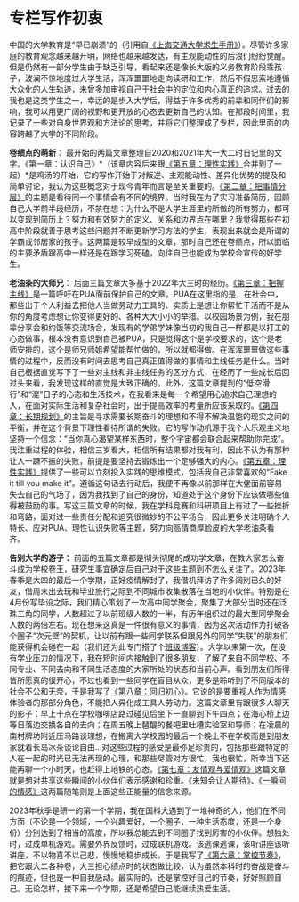 # 专栏写作初衷

中国的大学教育是“早已崩溃”的（引用自[《上海交通大学求生手册》](https://survivesjtu.gitbook.io/survivesjtumanual/li-zhi-pian/huan-ying-lai-dao-shang-hai-jiao-tong-da-xue)）。尽管许多家庭的教育观念越来越开明，网络也越来越发达，有主观能动性的后浪们纷纷觉醒。但是仍然有一部分学生由于缺乏引导，看起来还是像长大版的义务教育阶段乖孩子，波澜不惊地度过大学生活，浑浑噩噩地走向读研和工作，然后不假思索地遵循大众化的人生轨迹，未曾多加审视自己于社会中的定位和内心真正的追求。过去的我也是这类学生之一，幸运的是步入大学后，得益于许多优秀的前辈和同伴们的影响，我可以用更广阔的视野和更开放的心态去更新自己的认知。在那段时间里，我记录了一些对自身世界观和方法论的思考，并将它们整理成了专栏，因此里面的内容跨越了大学的不同阶段。

**卷绩点的萌新**：
最开始的两篇文章整理自2020和2021年大一大二时日记里的文字。《第一章：认识自己》*（该章内容后来跟[《第五章：理性实践》](blogs/columns/rational-practice.md)合并到了一起）*是鸡汤的开始，它的写作开始于对叛逆、主观能动性、差异化优势的提及和简单讨论，我认为这些概念对于现今青年而言是至关重要的。[《第二章：把事情分层》](blogs/columns/multiple-views.md)的主题是看待同一个事情会有不同的境界。当时我在为了实习准备简历，回顾自己大学前半段经历，不禁在想：为什么不是大学生涯里的所做的所有努力，都可以变现到简历上？努力和有效努力的定义、关系和边界点在哪里？我觉得那些在初高中阶段就善于思考这些问题并不断更新学习方法的学生，表现出来就会是所谓的学霸或邻居家的孩子。这两篇是较早成型的文章，那时自己还在卷绩点，所以面临的主要矛盾跟高中一样还是在跟学习死磕，向往自己也能成为学校会宣传的好学生。

**老油条的大师兄**：
后面三篇文章大多基于2022年大三时的经历。[《第三章：把握主线》](blogs/columns/main-task.md)是一篇呼吁在PUA面前保护自己的文章。PUA在这里指的是，在社会中，那些出于个人利益去把他人当做劳动力工具的、实质上是想让你帮忙干活而不是从你的角度考虑想让你变得更好的、各种大大小小的举措。以校园场景为例，我在朋辈分享会和约饭等交流场合，发现有的学弟学妹像当初的我自己一样都是以打工的心态做事，根本没有意识到自己被PUA，只是觉得这个是学校要求的，这个是老师安排的，这个是师兄师姐希望能帮忙做的，所以就都得做。在浑浑噩噩做这些事情的过程中，反而没有时间去思考自己真正值得做的事情和主线任务是什么。当时自己根据直觉写下了一些对主线和非主线任务的区分方式，在经历了一些成长后回过头来看，我发现这样的直觉是大致正确的。此外，这篇文章提到的“低空滑行”和“混”日子的心态和生活技术，在我看来是每一个希望用心追求自己理想的人，在面对实际生活和复杂社会时，出于提高效率的考量所应该采取的。[《第四章：长期规划》](blogs/columns/long-term-planning.md)的主旨是寻求需要长期奋斗的理想和不得不解决温饱的现实之间的平衡，并在这个背景下理性看待所谓的失败。它的写作动机源于我个人乐观主义地坚持一个信念：“当你真心渴望某样东西时，整个宇宙都会联合起来帮助你完成”。我注重过程的体验，相信三岁看大，相信所有结果都对我有利，因此不认为有那种让人一蹶不振的失败，前提是要坚持去锻炼出一个足够强大的内心。[《第五章：理性实践》](blogs/columns/rational-practice.md)提供了一些可以立刻投入实践的思维模式，包括我自己非常喜欢的“Fake it till you make it”。遵循这句话去行动后，我便不再像以前那样在大佬面前容易失去自己的气场了，因为我找到了自己的身份，知道处于这个身份下应该做哪些值得被鼓励的事。写这三篇文章的时候，我在学科竞赛和科研项目上有过了一些挫折和弯路，面对过一些责任分配和追究很微妙的不公平场合，因此更多关注明确个人特长、应对PUA、理性认识失败等主题，努力向高情商厚脸皮的大学老油条看齐。

**告别大学的游子：**
前面的五篇文章都是彻头彻尾的成功学文章，在教大家怎么奋斗成为学校卷王，研究生事宜确定后自己对于这些主题到不怎么关注了。2023年春季是大四的最后一个学期，正好疫情解封了，我借机拜访了许多阔别已久的好友，借周末出去玩和毕业旅行之际到不同城市收集散落在当地的小伙伴。特别是在4月份写毕设之际，我们精心策划了一次高中同学聚会，聚集了大部分当时还在泛珠三角的同学，人数超过了以前班级人数的一半，有历年组织过的最大型同学聚会人数的两倍左右。现在想来这真是一件很有意义的事情，因为这次活动作为打破各个圈子“次元壁”的契机，让以前有跟一些同学联系但跟另外的同学“失联”的朋友们能获得机会碰在一起（我们还为此专门搭了个[班级博客](https://weloveclassfive.github.io/)）。大学以来第一次，在没有学业压力的情况下，我在短时间内接触到了很多朋友，了解了来自不同学校、不同专业、不同去向和不同生活态度的大家所处的状态和当前心声。看到朋友们所得皆所愿真的很开心，不过也看到一些同学在盲目从众，更多是聆听到了不同版本的社会不公和无奈，于是我写了[《第八章：回归初心》](blogs/columns/stay-true.md)。它说的是要重视人作为情感体验者的那部分角色，不能把人异化成工具人劳动力。这篇文章里有跟很多人聊天的影子：早上十点在学校咖啡店路过碰见后坐下一直聊到下午四点；在海心桥上边等日落边交换各自的去向；在周五晚上琶醍的餐吧里吐槽实验室和导师；在凌晨的南村牌坊附近压马路谈理想，在搬离大学校园的最后一个晚上不在学校而是到朋友家就着长岛冰茶谈论自由...对这些过程的感受是最弥足珍贵的，包括那些跟特定的人在一起的时光已无法再现的心理，和那些尽管对方很忙，我也很忙，所幸当下还能再聊一个小时天，也赶得上地铁的心态。[《第七章：友情观与爱情观》](blogs/columns/friendship-and-love.md)这篇文章就是想对共享这些瞬间的小伙伴们表示感谢和珍重。[《未知会让人期待》](/blogs/gossips/expect-future.md)、[《一瞬间的情感》](/blogs/gossips/small-luck.md)这两篇随笔则是上面这些正能量的信念来源。

2023年秋季是研一的第一个学期，我在国科大遇到了一堆神奇的人，他们在不同方面（不论是一个领域，一个兴趣爱好，一个圈子，一种生活态度，还是一个身份）分别达到了相当的高度，所以我总能去到不同圈子找到厉害的小伙伴。想独处时，过成单机游戏。需要外界反馈时，过成联机游戏。该逃课逃课，该听讲座该听讲座，不以物喜不以己悲，慢慢地稳步成长。于是我写了[《第六章：掌控节奏》](/blogs/columns/life-style.md)，把它跟大二各种卷，大三担心绩点时的状态做比较，认为虽然本科时的奋战是奋斗的痕迹，但也是一种自我感动。最实际的，还是掌控好自己的节奏，好好照顾自己。无论怎样，接下来一个学期，还是希望自己能继续热爱生活。
